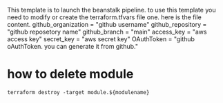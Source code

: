 This template is to launch the beanstalk pipeline.  to use this template you need to modify or create the terraform.tfvars file one. here is the file content. 
github_organization = "github username"
github_repository = "github reposetory name"
github_branch = "main"
access_key = "aws access key"
secret_key = "aws secret key"
OAuthToken = "github oAuthToken. you can generate it from github."


# how to delete module 
```
terraform destroy -target module.${modulename}